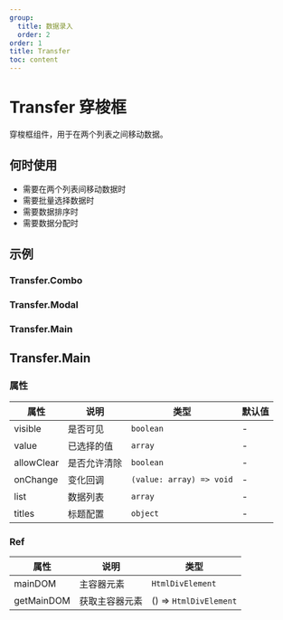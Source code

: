 ```yaml
---
group:
  title: 数据录入
  order: 2
order: 1
title: Transfer
toc: content
---
```


# Transfer 穿梭框

穿梭框组件，用于在两个列表之间移动数据。

## 何时使用

- 需要在两个列表间移动数据时
- 需要批量选择数据时
- 需要数据排序时
- 需要数据分配时

## 示例

### Transfer.Combo

<code src="./demos/Combo/index.jsx"></code>

### Transfer.Modal

<code src="./demos/Modal/index.jsx"></code>

### Transfer.Main

<code src="./demos/Main/index.jsx"></code>

## Transfer.Main

### 属性

| 属性       | 说明         | 类型                     | 默认值 |
| ---------- | ------------ | ------------------------ | ------ |
| visible    | 是否可见     | `boolean`                | -      |
| value      | 已选择的值   | `array`                  | -      |
| allowClear | 是否允许清除 | `boolean`                | -      |
| onChange   | 变化回调     | `(value: array) => void` | -      |
| list       | 数据列表     | `array`                  | -      |
| titles     | 标题配置     | `object`                 | -      |

### Ref

| 属性       | 说明           | 类型                   |
| ---------- | -------------- | ---------------------- |
| mainDOM    | 主容器元素     | `HtmlDivElement`       |
| getMainDOM | 获取主容器元素 | () => `HtmlDivElement` |
